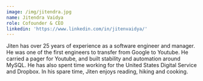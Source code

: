 ```yaml
---
image: /img/jitendra.jpg
name: Jitendra Vaidya
role: Cofounder & CEO
linkedin: 'https://www.linkedin.com/in/jitenvaidya/'
---
```

Jiten has over 25 years of experience as a software engineer and manager. He was one of the first engineers to transfer from Google to Youtube. He carried a pager for Youtube, and built stability and automation around MySQL. He has also spent time working for the United States Digital Service and Dropbox. In his spare time, Jiten enjoys reading, hiking and cooking.
